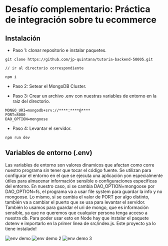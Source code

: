 # Desafío complementario: Práctica de integración sobre tu ecommerce

## Instalación

- Paso 1: clonar repositorio e instalar paquetes.

```
git clone https://github.com/jp-quintana/tutoria-backend-50005.git

// ir al directorio correspondiente

npm i

```

- Paso 2: Setear el MongoDB Cluster.

- Paso 3: Crear un archivo .env con nuestras variables de entorno en la raiz del directorio.

```
MONGO_URI=mongodb+srv://****:****@****
PORT=8080
DAO_OPTION=mongoose
```

- Paso 4: Levantar el servidor.

```
npm run dev
```

## Variables de entorno (.env)

Las variables de entorno son valores dinamicos que afectan como corre nuestro programa sin tener que tocar el código fuente. Se utilizan para configurar el entorno en el que se ejecuta una aplicación yon especialmente útiles para almacenar información sensible o configuraciones específicas del entorno. En nuestro caso, si se cambia DAO_OPTION=mongoose por DAO_OPTION=fs, el programa va a usar file system para guardar la info y no mongoose. Lo mismo, si se cambia el valor de PORT por algo distinto, también va a cambiar el puerto que se usa para levantar el servidor. También lo usamos para guardar el uri de mongo, que es información sensible, ya que no queremos que cualquier persona tenga acceso a nuestra db. Para poder usar esto en Node hay que instalar el paquete dotenv e importarlo en la primer linea de src/index.js. Este proyecto ya lo tiene instalado!

![env demo](https://github.com/jp-quintana/tutoria-backend-50005/assets/87621233/8d570f12-1a9c-48c9-8547-65e5f5013791)
![env demo 2](https://github.com/jp-quintana/tutoria-backend-50005/assets/87621233/9beaa387-2ce0-4244-b06d-e25695e57704)
![env demo 3](https://github.com/jp-quintana/tutoria-backend-50005/assets/87621233/048ee04b-e3b5-4f58-9a31-1ca608817419)
